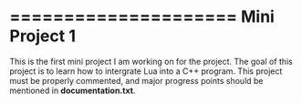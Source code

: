 =====================
Mini Project 1
=====================

This is the first mini project I am working on for the project.  The goal of this project is to learn how to
intergrate Lua into a C++ program.  This project must be properly commented, and major progress points should
be mentioned in **documentation.txt**.  
